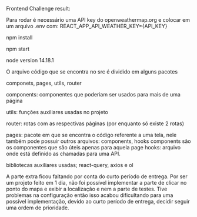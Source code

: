 Frontend Challenge result:

Para rodar é necessário uma API key do openweathermap.org e colocar em um arquivo .env com: REACT_APP_API_WEATHER_KEY={API_KEY}

npm install

npm start

node version 14.18.1

O arquivo código que se encontra no src é dividido em alguns pacotes

componets, pages, utils, router

components: componentes que poderiam ser usados para mais de uma página

utils: funções auxiliares usadas no projeto

router: rotas com as respectivas páginas (por enquanto só existe 2 rotas)

pages: pacote em que se encontra o código referente a uma tela, nele também pode possuir outros arquivos: components, hooks
  components são os componentes que são úteis apenas para aquela page
  hooks: arquivo onde está definido as chamadas para uma API.

bibliotecas auxiliares usadas; react-query, axios e ol

A parte extra ficou faltando por conta do curto período de entrega. Por ser um projeto feito em 1 dia, não foi possível implementar a parte de clicar no ponto do mapa e exibir a localização e nem a parte de testes. Tive problemas na configuração então isso acabou dificultando para uma possível implementação, devido ao curto período de entrega, decidir seguir uma ordem de prioridade.